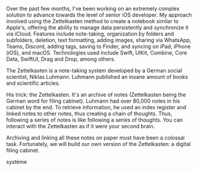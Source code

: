 Over the past few months, I've been working on an extremely complex solution to advance towards the level of senior iOS developer. My approach involved using the Zettelkasten method to create a notebook similar to Apple's, offering the ability to manage data persistently and synchronize it via iCloud. Features include note-taking, organization by folders and subfolders, deletion, text formatting, adding images, sharing via WhatsApp, Teams, Discord, adding tags, saving to Finder, and syncing on iPad, iPhone (iOS), and macOS. Technologies used include Swift, UIKit, Combine, Core Data, SwiftUI, Drag and Drop, among others.

The Zettelkasten is a note-taking system developed by a German social scientist, Niklas Luhmann. Luhmann published an insane amount of books and scientific articles.

His trick: the Zettelkasten. It's an archive of notes (Zettelkasten being the German word for filing cabinet). Luhmann had over 80,000 notes in his cabinet by the end. To retrieve information, he used an index register and linked notes to other notes, thus creating a chain of thoughts. Thus, following a series of notes is like following a series of thoughts. You can interact with the Zettelkasten as if it were your second brain.

Archiving and linking all these notes on paper must have been a colossal task. Fortunately, we will build our own version of the Zettelkasten: a digital filing cabinet.

système
